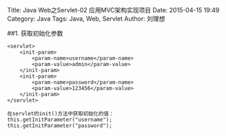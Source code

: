 Title: Java Web之Servlet-02 应用MVC架构实现项目
Date: 2015-04-15 19:49
Category: Java
Tags: Java, Web, Servlet
Author: 刘理想

##1. 获取初始化参数

```
<servlet>
    <init-param>
        <param-name>username</param-name>
        <param-value>admin</param-value>
    </init-param>
    <init-param>
        <param-name>password</param-name>
        <param-value>123456</param-value>
    </init-param>
</servlet>
```

```
在servlet的init()方法中获取初始化的值：
this.getInitParameter("username");
this.getInitParameter("password");
```

